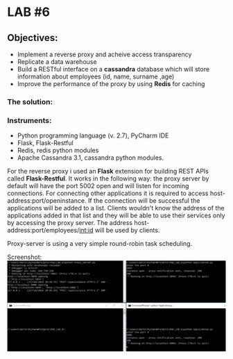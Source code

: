 # LAB #6

## Objectives:
- Implement a reverse proxy and acheive access transparency
- Replicate a data warehouse
- Build a RESTful interface on a **cassandra** database which will store information about employees (id, name, surname ,age)
- Improve the performance of the proxy by using **Redis** for caching

### The solution:

### Instruments:
- Python programming language (v. 2.7), PyCharm IDE
- Flask, Flask-Restful
- Redis, redis python modules
- Apache Cassandra 3.1, cassandra python modules.

For the reverse proxy i used an **Flask** extension for building REST APIs called **Flask-Restful**.
It works in the following way: the proxy server by default will have the port 5002 open and will listen for incoming connections. For connecting other applications it is required to access host-address:port/openinstance. If the connection will be successful the applications will be added to a list.
Clients wouldn't know the address of the applications added in that list and they will be able to use their services only by accessing the proxy server.
The address host-address:port/employees/<int:id> will be used by clients.

Proxy-server is using a very simple round-robin task scheduling.

Screenshot:
![alt text](sc1.png "Screenshot 1")

